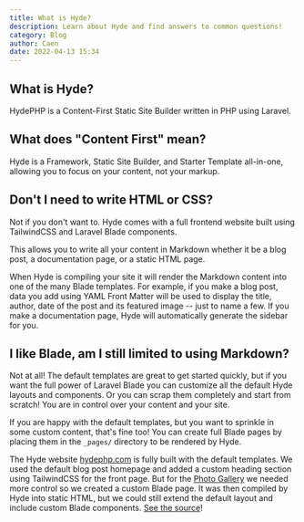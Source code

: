 ```yaml
---
title: What is Hyde?
description: Learn about Hyde and find answers to common questions!
category: Blog
author: Caen
date: 2022-04-13 15:34
---
```


## What is Hyde?

HydePHP is a Content-First Static Site Builder written in PHP using Laravel.

## What does "Content First" mean?

Hyde is a Framework, Static Site Builder, and Starter Template all-in-one, allowing you to focus on your content, not your markup.

## Don't I need to write HTML or CSS?

Not if you don't want to. Hyde comes with a full frontend website built using TailwindCSS and Laravel Blade components.

This allows you to write all your content in Markdown whether it be a blog post, a documentation page, or a static HTML page.

When Hyde is compiling your site it will render the Markdown content into one of the many Blade templates. For example, if you make a blog post, data you add using YAML Front Matter will be used to display the title, author, date of the post and its featured image -- just to name a few. If you make a documentation page, Hyde will automatically generate the sidebar for you.

## I like Blade, am I still limited to using Markdown?

Not at all! The default templates are great to get started quickly, but if you want the full power of Laravel Blade you can customize all the default Hyde layouts and components. Or you can scrap them completely and start from scratch! You are in control over your content and your site.

If you are happy with the default templates, but you want to sprinkle in some custom content, that's fine too!
You can create full Blade pages by placing them in the `_pages/` directory to be rendered by Hyde.

The Hyde website [hydephp.com](https://hydephp.com/index.html) is fully built with the default templates.
We used the default blog post homepage and added a custom heading section using TailwindCSS for the front page.
But for the [Photo Gallery](https://hydephp.com/gallery.html) we needed more control so we created a custom Blade page. It was then compiled by Hyde into static HTML, but we could still extend the default layout and include custom Blade components. [See the source](https://github.com/hydephp/DocsCI/blob/b66d7ceccca363348472ba18702e51b3c654302a/resources/views/pages/gallery.blade.php)!